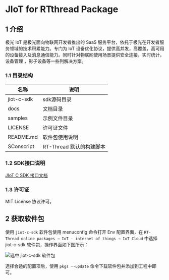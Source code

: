 # JIoT for RTthread Package

## 1 介绍 

极光 IoT 是极光面向物联网开发者推出的 SaaS 服务平台，依托于极光在开发者服务领域的技术积累能力。专门为 IoT 设备优化协议，提供高并发，高覆盖，高可用的设备接入及消息通信能力。同时针对物联网使用场景提供安全连接，实时统计，设备管理 ，影子设备等一些列解决方案。

### 1.1 目录结构

| 名称            | 说明 |
| ----            | ---- |
| jiot-c-sdk | sdk源码目录 |
| docs            | 文档目录 |
| samples  | 示例文件目录 |
| LICENSE    | 许可证文件 |
| README.md | 软件包使用说明 |
| SConscript | RT-Thread 默认的构建脚本 |

### 1.2 SDK接口说明

[JIoT C SDK 接口文档](https://docs.jiguang.cn//jiot/client/c_sdk_api/)

### 1.3 许可证

MIT License 协议许可。

## 2 获取软件包

使用 `jiot-c-sdk` 软件包使用 menuconfig 命令打开 Env 配置界面，在 `RT-Thread online packages → IoT - internet of things → IoT Cloud` 中选择 jiot-c-sdk 软件包，操作界面如下图所示：

![选中 jiot-c-sdk 软件包](https://github.com/jpush/JIoT-rtthread-package/blob/master/docs/figures/select_jiot_c_sdk.png?raw=true)

选择合适的配置项后，使用 `pkgs --update` 命令下载软件包并添加到工程中即可。

